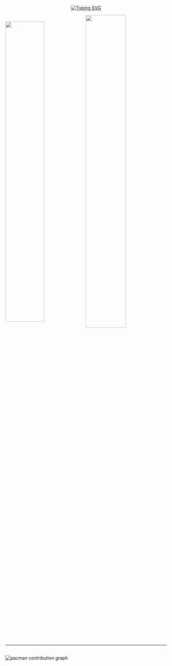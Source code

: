 
<p align="center" width="20%">
<a href="https://git.io/typing-svg"><img src="https://readme-typing-svg.herokuapp.com?font=Fira+Code&pause=1000&color=9e9e9eff&center=true&vCenter=true&width=435&lines=Welcome👋🏻;I'm+a+Back-End+Developer;Always+learning+new+things" alt="Typing SVG" /></a>

<!--
<details>	
  <summary align="center"><b> github profile stats 📊</b></summary>
   <a href="https://github.com/vn7n24fzkq/github-profile-summary-cards"> <img align=center  width="50%" src="http://github-profile-summary-cards.vercel.app/api/cards/stats?username=renannrocha&theme=dark" alt="" /></a>
  <a href="https://github.com/vn7n24fzkq/github-profile-summary-cards"> <img align=center width="50%" src="http://github-profile-summary-cards.vercel.app/api/cards/repos-per-language?username=renannrocha&theme=dark" alt="" /></a>
  
<br/>
</details>
-->

<a href="https://github.com/vn7n24fzkq/github-profile-summary-cards"> <img align=center  width="49%" src="http://github-profile-summary-cards.vercel.app/api/cards/stats?username=renannrocha&theme=dark" alt="" /></a>
<a href="https://github.com/vn7n24fzkq/github-profile-summary-cards"> <img align=center width="50%" src="http://github-profile-summary-cards.vercel.app/api/cards/repos-per-language?username=renannrocha&theme=dark" alt="" /></a>

---

<!-- <a href="https://github.com/vn7n24fzkq/github-profile-summary-cards"> <img align=center width="100%" src="http://github-profile-summary-cards.vercel.app/api/cards/profile-details?username=renannrocha&theme=dark" alt="" /></a> -->

<br>

<picture>
  <source media="(prefers-color-scheme: dark)" srcset="https://raw.githubusercontent.com/renannrocha/renannrocha/output/pacman-contribution-graph-dark.svg">
  <source media="(prefers-color-scheme: light)" srcset="https://raw.githubusercontent.com/renannrocha/renannrocha/output/pacman-contribution-graph.svg">
  <img alt="pacman contribution graph" src="https://raw.githubusercontent.com/renannrocha/renannrocha/output/pacman-contribution-graph.svg">
</picture>

<!--
<a href="#"><img width="20px"  src="https://raw.githubusercontent.com/iCharlesZ/FigureBed/master/img/octocat.gif"/></a>
-->
